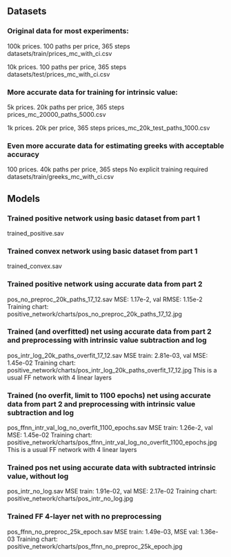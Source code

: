 ## Datasets
### Original data for most experiments:
100k prices. 100 paths per price, 365 steps
datasets/train/prices_mc_with_ci.csv

10k prices. 100 paths per price, 365 steps
datasets/test/prices_mc_with_ci.csv

### More accurate data for training for intrinsic value:
5k prices. 20k paths per price, 365 steps
prices_mc_20000_paths_5000.csv

1k prices. 20k per price, 365 steps
prices_mc_20k_test_paths_1000.csv

### Even more accurate data for estimating greeks with acceptable accuracy
100 prices. 40k paths per price, 365 steps
No explicit training required
datasets/train/greeks_mc_with_ci.csv


## Models
### Trained positive network using basic dataset from part 1
trained_positive.sav

### Trained convex network using basic dataset from part 1
trained_convex.sav

### Trained positive network using accurate data from part 2
pos_no_preproc_20k_paths_17_12.sav
MSE: 1.17e-2, val RMSE: 1.15e-2
Training chart: positive_network/charts/pos_no_preproc_20k_paths_17_12.jpg

### Trained (and overfitted) net using accurate data from part 2 and preprocessing with intrinsic value subtraction and log
pos_intr_log_20k_paths_overfit_17_12.sav
MSE train: 2.81e-03, val MSE: 1.45e-02
Training chart: positive_network/charts/pos_intr_log_20k_paths_overfit_17_12.jpg
This is a usual FF network with 4 linear layers

### Trained (no overfit, limit to 1100 epochs) net using accurate data from part 2 and preprocessing with intrinsic value subtraction and log
pos_ffnn_intr_val_log_no_overfit_1100_epochs.sav
MSE train: 1.26e-2, val MSE: 1.45e-02
Training chart: positive_network/charts/pos_ffnn_intr_val_log_no_overfit_1100_epochs.jpg
This is a usual FF network with 4 linear layers

### Trained pos net using accurate data with subtracted intrinsic value, without log
pos_intr_no_log.sav
MSE train: 1.91e-02, val MSE: 2.17e-02
Training chart: positive_network/charts/pos_intr_no_log.jpg

### Trained FF 4-layer net with no preprocessing 
pos_ffnn_no_preproc_25k_epoch.sav
MSE train: 1.49e-03, MSE val: 1.36e-03
Training chart: positive_network/charts/pos_ffnn_no_preproc_25k_epoch.jpg
